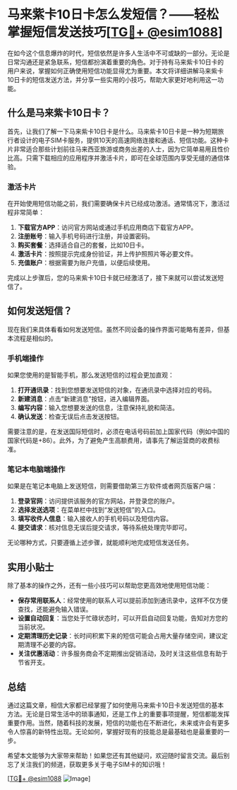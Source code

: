 # 马来紫卡10日卡怎么发短信？——轻松掌握短信发送技巧[[TG💪+ @esim1088](https://t.me/s/esim1088)]

在如今这个信息爆炸的时代，短信依然是许多人生活中不可或缺的一部分。无论是日常沟通还是紧急联系，短信都扮演着重要的角色。对于持有马来紫卡10日卡的用户来说，掌握如何正确使用短信功能显得尤为重要。本文将详细讲解马来紫卡10日卡的短信发送方法，并分享一些实用的小技巧，帮助大家更好地利用这一功能。

## 什么是马来紫卡10日卡？

首先，让我们了解一下马来紫卡10日卡是什么。马来紫卡10日卡是一种为短期旅行者设计的电子SIM卡服务，提供10天的高速网络连接和通话、短信功能。这种卡片非常适合那些计划前往马来西亚旅游或商务出差的人士，因为它简单易用且性价比高。只需下载相应的应用程序并激活卡片，即可在全球范围内享受无缝的通信体验。

### 激活卡片

在开始使用短信功能之前，我们需要确保卡片已经成功激活。通常情况下，激活过程非常简单：

1. **下载官方APP**：访问官方网站或通过手机应用商店下载官方APP。
2. **注册账号**：输入手机号码进行注册，并设置密码。
3. **购买套餐**：选择适合自己的套餐，比如10日卡。
4. **激活卡片**：按照提示完成身份验证，并上传护照照片等必要文件。
5. **充值账户**：根据需要为账户充值，以便后续使用。

完成以上步骤后，您的马来紫卡10日卡就已经激活了，接下来就可以尝试发送短信了。

## 如何发送短信？

现在我们来具体看看如何发送短信。虽然不同设备的操作界面可能略有差异，但基本流程是相似的。

### 手机端操作

如果您使用的是智能手机，那么发送短信的过程会更加直观：

1. **打开通讯录**：找到您想要发送短信的对象，在通讯录中选择对应的号码。
2. **新建消息**：点击“新建消息”按钮，进入编辑界面。
3. **编写内容**：输入您想要发送的信息，注意保持礼貌和简洁。
4. **确认发送**：检查无误后点击发送按钮。

需要注意的是，在发送国际短信时，必须在电话号码前加上国家代码（例如中国的国家代码是+86）。此外，为了避免产生高额费用，请事先了解运营商的收费标准。

### 笔记本电脑端操作

如果是在笔记本电脑上发送短信，则需要借助第三方软件或者网页版客户端：

1. **登录官网**：访问提供该服务的官方网站，并登录您的账户。
2. **选择发送选项**：在菜单栏中找到“发送短信”的入口。
3. **填写收件人信息**：输入接收人的手机号码以及短信内容。
4. **提交请求**：核对信息无误后提交请求，等待系统处理完毕即可。

无论哪种方式，只要遵循上述步骤，就能顺利地完成短信发送任务。

## 实用小贴士

除了基本的操作之外，还有一些小技巧可以帮助您更高效地使用短信功能：

- **保存常用联系人**：经常使用的联系人可以提前添加到通讯录中，这样不仅方便查找，还能避免输入错误。
- **设置自动回复**：当您处于忙碌状态时，可以开启自动回复功能，告知对方您的当前状况。
- **定期清理历史记录**：长时间积累下来的短信可能会占用大量存储空间，建议定期清理不必要的内容。
- **关注优惠活动**：许多服务商会不定期推出促销活动，及时关注这些信息有助于节省开支。

## 总结

通过这篇文章，相信大家都已经掌握了如何使用马来紫卡10日卡发送短信的基本方法。无论是日常生活中的琐事通知，还是工作上的重要事项提醒，短信都能发挥重要作用。当然，随着科技的发展，短信的功能也在不断进化，未来或许会有更多令人惊喜的新特性出现。无论如何，掌握好现有的技能总是最基础也是最重要的一步。

希望本文能够为大家带来帮助！如果您还有其他疑问，欢迎随时留言交流。最后别忘了关注我们的频道，获取更多关于电子SIM卡的知识哦！

[[TG💪+ @esim1088](https://t.me/s/esim1088) ![Image](https://i.postimg.cc/4NQfJmqS/Snipaste-2025-05-13-00-14-12.png)]